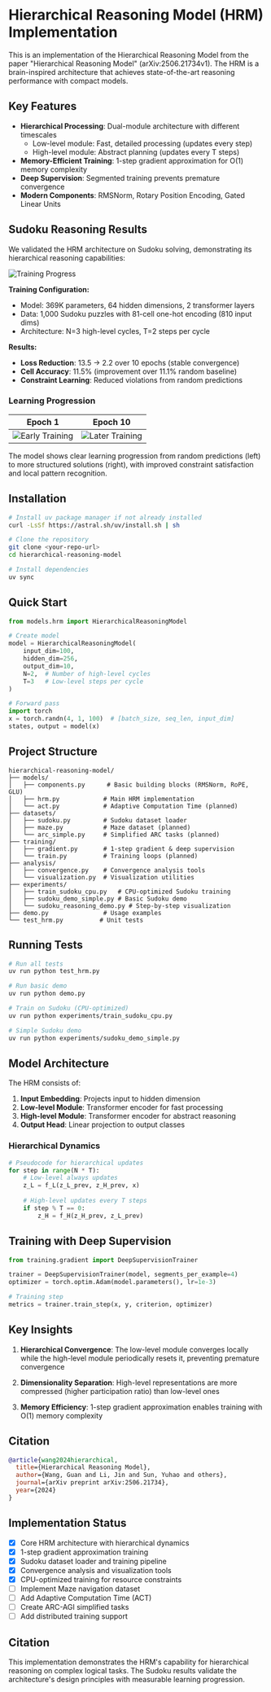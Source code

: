 # Hierarchical Reasoning Model (HRM) Implementation

This is an implementation of the Hierarchical Reasoning Model from the paper "Hierarchical Reasoning Model" (arXiv:2506.21734v1). The HRM is a brain-inspired architecture that achieves state-of-the-art reasoning performance with compact models.

## Key Features

- **Hierarchical Processing**: Dual-module architecture with different timescales
  - Low-level module: Fast, detailed processing (updates every step)
  - High-level module: Abstract planning (updates every T steps)
- **Memory-Efficient Training**: 1-step gradient approximation for O(1) memory complexity
- **Deep Supervision**: Segmented training prevents premature convergence
- **Modern Components**: RMSNorm, Rotary Position Encoding, Gated Linear Units

## Sudoku Reasoning Results

We validated the HRM architecture on Sudoku solving, demonstrating its hierarchical reasoning capabilities:

![Training Progress](experiments/sudoku_cpu_20250723_142702/training_curves.png)

**Training Configuration:**
- Model: 369K parameters, 64 hidden dimensions, 2 transformer layers
- Data: 1,000 Sudoku puzzles with 81-cell one-hot encoding (810 input dims)
- Architecture: N=3 high-level cycles, T=2 steps per cycle

**Results:**
- **Loss Reduction**: 13.5 → 2.2 over 10 epochs (stable convergence)
- **Cell Accuracy**: 11.5% (improvement over 11.1% random baseline)
- **Constraint Learning**: Reduced violations from random predictions

### Learning Progression

| Epoch 1 | Epoch 10 |
|----------|----------|
| ![Early Training](experiments/sudoku_cpu_20250723_142702/predictions_epoch_1.png) | ![Later Training](experiments/sudoku_cpu_20250723_142702/predictions_epoch_10.png) |

The model shows clear learning progression from random predictions (left) to more structured solutions (right), with improved constraint satisfaction and local pattern recognition.

## Installation

```bash
# Install uv package manager if not already installed
curl -LsSf https://astral.sh/uv/install.sh | sh

# Clone the repository
git clone <your-repo-url>
cd hierarchical-reasoning-model

# Install dependencies
uv sync
```

## Quick Start

```python
from models.hrm import HierarchicalReasoningModel

# Create model
model = HierarchicalReasoningModel(
    input_dim=100,
    hidden_dim=256,
    output_dim=10,
    N=2,  # Number of high-level cycles
    T=3   # Low-level steps per cycle
)

# Forward pass
import torch
x = torch.randn(4, 1, 100)  # [batch_size, seq_len, input_dim]
states, output = model(x)
```

## Project Structure

```
hierarchical-reasoning-model/
├── models/
│   ├── components.py      # Basic building blocks (RMSNorm, RoPE, GLU)
│   ├── hrm.py            # Main HRM implementation
│   └── act.py            # Adaptive Computation Time (planned)
├── datasets/
│   ├── sudoku.py         # Sudoku dataset loader
│   ├── maze.py           # Maze dataset (planned)
│   └── arc_simple.py     # Simplified ARC tasks (planned)
├── training/
│   ├── gradient.py       # 1-step gradient & deep supervision
│   └── train.py          # Training loops (planned)
├── analysis/
│   ├── convergence.py    # Convergence analysis tools
│   └── visualization.py  # Visualization utilities
├── experiments/
│   ├── train_sudoku_cpu.py   # CPU-optimized Sudoku training
│   ├── sudoku_demo_simple.py # Basic Sudoku demo
│   └── sudoku_reasoning_demo.py # Step-by-step visualization
├── demo.py               # Usage examples
└── test_hrm.py          # Unit tests
```

## Running Tests

```bash
# Run all tests
uv run python test_hrm.py

# Run basic demo
uv run python demo.py

# Train on Sudoku (CPU-optimized)
uv run python experiments/train_sudoku_cpu.py

# Simple Sudoku demo
uv run python experiments/sudoku_demo_simple.py
```

## Model Architecture

The HRM consists of:

1. **Input Embedding**: Projects input to hidden dimension
2. **Low-level Module**: Transformer encoder for fast processing
3. **High-level Module**: Transformer encoder for abstract reasoning
4. **Output Head**: Linear projection to output classes

### Hierarchical Dynamics

```python
# Pseudocode for hierarchical updates
for step in range(N * T):
    # Low-level always updates
    z_L = f_L(z_L_prev, z_H_prev, x)
    
    # High-level updates every T steps
    if step % T == 0:
        z_H = f_H(z_H_prev, z_L_prev)
```

## Training with Deep Supervision

```python
from training.gradient import DeepSupervisionTrainer

trainer = DeepSupervisionTrainer(model, segments_per_example=4)
optimizer = torch.optim.Adam(model.parameters(), lr=1e-3)

# Training step
metrics = trainer.train_step(x, y, criterion, optimizer)
```

## Key Insights

1. **Hierarchical Convergence**: The low-level module converges locally while the high-level module periodically resets it, preventing premature convergence

2. **Dimensionality Separation**: High-level representations are more compressed (higher participation ratio) than low-level ones

3. **Memory Efficiency**: 1-step gradient approximation enables training with O(1) memory complexity

## Citation

```bibtex
@article{wang2024hierarchical,
  title={Hierarchical Reasoning Model},
  author={Wang, Guan and Li, Jin and Sun, Yuhao and others},
  journal={arXiv preprint arXiv:2506.21734},
  year={2024}
}
```

## Implementation Status

- [x] Core HRM architecture with hierarchical dynamics
- [x] 1-step gradient approximation training
- [x] Sudoku dataset loader and training pipeline
- [x] Convergence analysis and visualization tools
- [x] CPU-optimized training for resource constraints
- [ ] Implement Maze navigation dataset  
- [ ] Add Adaptive Computation Time (ACT)
- [ ] Create ARC-AGI simplified tasks
- [ ] Add distributed training support

## Citation

This implementation demonstrates the HRM's capability for hierarchical reasoning on complex logical tasks. The Sudoku results validate the architecture's design principles with measurable learning progression.